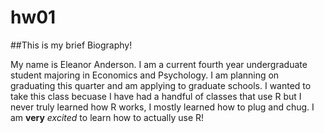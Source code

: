 # hw01

##This is my brief Biography!

My name is Eleanor Anderson. I am a current fourth year undergraduate student majoring in Economics and Psychology. I am planning on graduating this quarter and am applying to graduate schools. I wanted to take this class becuase I have had a handful of classes that use R but I never truly learned how R works, I mostly learned how to plug and chug. I am **very** *excited* to learn how to actually use R!

